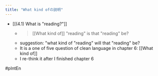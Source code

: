 ```yaml
---
title: "What kind ofの説明"
---
```


- [[(4.1) What is "reading?"]]
    - > [[What kind of]] "reading" is that "reading" be?
    - suggestion: "what kind of "reading" will that "reading" be?
    - It is a one of five question of clean language in chapter 6: [[What kind of]]
    - I re-think it after I finished chapter 6

#pIntEn

